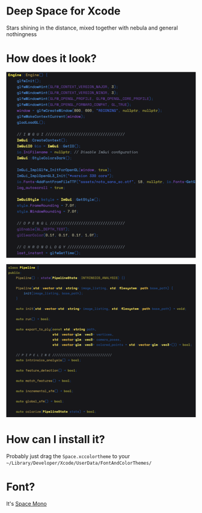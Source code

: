 # Deep Space for Xcode

Stars shining in the distance, mixed together with nebula and general nothingness

# How does it look?

![Sources](screenshots/screenshot1.png)

![Headers](screenshots/screenshot2.png)

# How can I install it?

Probably just drag the `Space.xccolortheme` to your `~/Library/Developer/Xcode/UserData/FontAndColorThemes/`

# Font?

It's [Space Mono](https://fonts.google.com/specimen/Space+Mono?category=Monospace)
